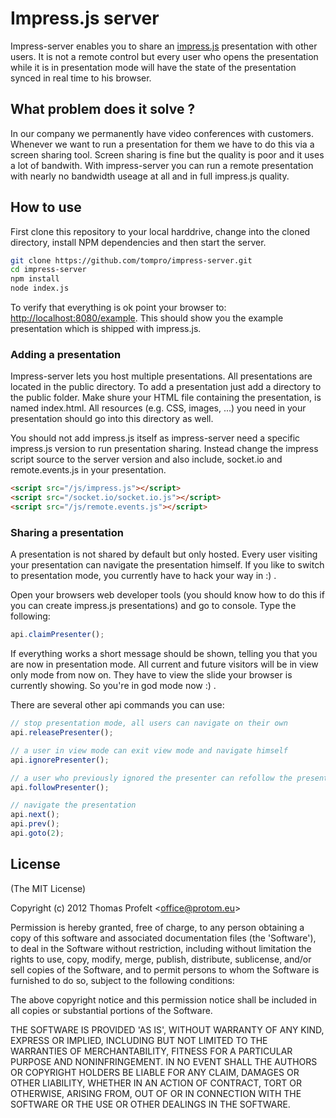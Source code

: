 # Impress.js server

Impress-server enables you to share an [impress.js](https://github.com/bartaz/impress.js/) 
presentation with other users. It is not a remote control but every user who opens 
the presentation while it is in presentation mode will have the state of the presentation 
synced in real time to his browser.

## What problem does it solve ?
In our company we permanently have video conferences with customers. Whenever 
we want to run a presentation for them we have to do this via a screen sharing 
tool. Screen sharing is fine but the quality is poor and it uses a lot of bandwith. 
With impress-server you can run a remote presentation with nearly no bandwidth useage 
at all and in full impress.js quality.

## How to use
First clone this repository to your local harddrive, 
change into the cloned directory, install NPM dependencies and then start the 
server.

```bash
git clone https://github.com/tompro/impress-server.git
cd impress-server
npm install
node index.js
```
To verify that everything is ok point your browser to:
[http://localhost:8080/example](http://localhost:8080/example). This 
should show you the example presentation which is shipped with impress.js.

### Adding a presentation
Impress-server lets you host multiple presentations. All presentations are 
located in the public directory. To add a presentation just add a directory 
to the public folder. Make shure your HTML file containing the presentation, 
is named index.html. All resources (e.g. CSS, images, ...) you need in your 
presentation should go into this directory as well. 

You should not add impress.js itself as impress-server need a specific impress.js 
version to run presentation sharing. Instead change the impress script source to 
the server version and also include, socket.io and remote.events.js in your 
presentation.

```html
<script src="/js/impress.js"></script>
<script src="/socket.io/socket.io.js"></script>
<script src="/js/remote.events.js"></script>
```

### Sharing a presentation
A presentation is not shared by default but only hosted. Every user visiting 
your presentation can navigate the presentation himself. If you like to switch 
to presentation mode, you currently have to hack your way in :) .

Open your browsers web developer tools (you should know how to do this if you can
 create impress.js presentations) and go to console. Type the following:

```js
api.claimPresenter();
```
If everything works a short message should be shown, telling you that 
you are now in presentation mode. All current and future visitors will be in view 
only mode from now on. They have to view the slide your browser is currently showing. 
So you're in god mode now :) .

There are several other api commands you can use:
```js
// stop presentation mode, all users can navigate on their own
api.releasePresenter();

// a user in view mode can exit view mode and navigate himself
api.ignorePresenter();

// a user who previously ignored the presenter can refollow the presentation
api.followPresenter();

// navigate the presentation
api.next();
api.prev();
api.goto(2);
```

## License 

(The MIT License)

Copyright (c) 2012 Thomas Profelt &lt;office@protom.eu&gt;

Permission is hereby granted, free of charge, to any person obtaining
a copy of this software and associated documentation files (the
'Software'), to deal in the Software without restriction, including
without limitation the rights to use, copy, modify, merge, publish,
distribute, sublicense, and/or sell copies of the Software, and to
permit persons to whom the Software is furnished to do so, subject to
the following conditions:

The above copyright notice and this permission notice shall be
included in all copies or substantial portions of the Software.

THE SOFTWARE IS PROVIDED 'AS IS', WITHOUT WARRANTY OF ANY KIND,
EXPRESS OR IMPLIED, INCLUDING BUT NOT LIMITED TO THE WARRANTIES OF
MERCHANTABILITY, FITNESS FOR A PARTICULAR PURPOSE AND NONINFRINGEMENT.
IN NO EVENT SHALL THE AUTHORS OR COPYRIGHT HOLDERS BE LIABLE FOR ANY
CLAIM, DAMAGES OR OTHER LIABILITY, WHETHER IN AN ACTION OF CONTRACT,
TORT OR OTHERWISE, ARISING FROM, OUT OF OR IN CONNECTION WITH THE
SOFTWARE OR THE USE OR OTHER DEALINGS IN THE SOFTWARE.
